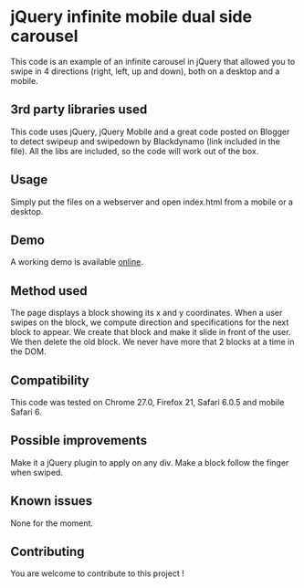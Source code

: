 # jQuery infinite mobile dual side carousel

This code is an example of an infinite carousel in jQuery that allowed you to swipe in 4 directions (right, left, up and down), both on a desktop and a mobile. 

## 3rd party libraries used
This code uses jQuery, jQuery Mobile and a great code posted on Blogger to detect swipeup and swipedown by Blackdynamo (link included in the file). All the libs are included, so the code will work out of the box.

## Usage
Simply put the files on a webserver and open index.html from a mobile or a desktop.

## Demo
A working demo is available [online](http://siebmanb.com/jquery-inifinite-dual-side-carousel).

## Method used
The page displays a block showing its x and y coordinates. When a user swipes on the block, we compute direction and specifications for the next block to appear. We create that block and make it slide in front of the user. We then delete the old block. We never have more that 2 blocks at a time in the DOM.

## Compatibility
This code was tested on Chrome 27.0, Firefox 21, Safari 6.0.5 and mobile Safari 6.

## Possible improvements
Make it a jQuery plugin to apply on any div. Make a block follow the finger when swiped.

## Known issues
None for the moment.

## Contributing
You are welcome to contribute to this project !